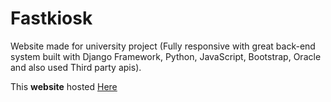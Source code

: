 # Fastkiosk

Website made for university project (Fully responsive with great back-end system built with Django Framework, Python, JavaScript, Bootstrap, Oracle and also used Third party apis).

This <strong>website</strong> hosted [Here](https://fastkiosk.pythonanywhere.com/)
